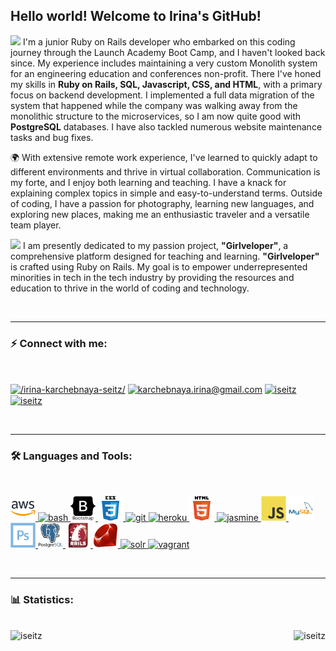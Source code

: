 
<div class="Box mt-4">

##  Hello world! Welcome to Irina's GitHub!

<p><img src="https://media.giphy.com/media/WUlplcMpOCEmTGBtBW/giphy.gif" width="40"> 
I'm a junior Ruby on Rails developer who embarked on this coding journey through the Launch Academy Boot Camp, and I haven't looked back since. My experience includes maintaining a very custom Monolith system for an engineering education and conferences non-profit. There I've honed my skills in <b>Ruby on Rails, SQL, Javascript, CSS, and HTML</b>, with a primary focus on backend development. I implemented a full data migration of the system that happened while the company was walking away from the monolithic structure to the microservices, so I am now quite good with <b>PostgreSQL</b> databases. I have also tackled numerous website maintenance tasks and bug fixes.</p>

<p>
🌍
With extensive remote work experience, I've learned to quickly adapt to different environments and thrive in virtual collaboration. Communication is my forte, and I enjoy both learning and teaching. I have a knack for explaining complex topics in simple and easy-to-understand terms. Outside of coding, I have a passion for photography, learning new languages, and exploring new places, making me an enthusiastic traveler and a versatile team player.</p>

<p>
<img src="https://media.giphy.com/media/LnQjpWaON8nhr21vNW/giphy.gif" width="40">
I am presently dedicated to my passion project, <b>"Girlveloper"</b>, a comprehensive platform designed for teaching and learning. <b>"Girlveloper"</b> is crafted using Ruby on Rails. My goal is to empower underrepresented minorities in tech in the tech industry by providing the resources and education to thrive in the world of coding and technology.</p>

 <br/>
<hr></hr>

<h3 align="left"> ⚡ Connect with me:</h3>
<br/>
<p align="left">
<a href="https://linkedin.com/in//irina-karchebnaya-seitz/" target="blank"><img align="center" src="https://img.shields.io/badge/-irinaseitz-blue?style=flat-square&logo=Linkedin&logoColor=white&style=for-the-badge" alt="/irina-karchebnaya-seitz/" height="30"  /></a>
<a href="mailto:karchebnaya.irina@gmail.com" target="blank"><img align="center" src="https://img.shields.io/badge/-karchebnaya.irina-red?style=flat&logo=Gmail&logoColor=white" alt="karchebnaya.irina@gmail.com" height="30" /></a>
<a href="https://stackoverflow.com/users/9481404" target="blank"><img align="center" src="https://img.shields.io/badge/-irinaseitz-orange?style=flat-square&logo=stack-overflow&logoColor=white&style=for-the-badge" alt="iseitz" height="30"/></a>
<a href="https://www.leetcode.com/iseitz" target="blank"><img align="center" src="https://img.shields.io/badge/LeetCode-000000?style=flat-square&logo=LeetCode&logoColor=#d16c06&style=for-the-badge" alt="iseitz" height="30"/></a>
</p>
<br/>
<hr></hr>

<h3 align="left">🛠 Languages and Tools:</h3>
<br/>
<p align="left"> <a href="https://aws.amazon.com" target="_blank" rel="noreferrer"> <img src="https://raw.githubusercontent.com/devicons/devicon/master/icons/amazonwebservices/amazonwebservices-original-wordmark.svg" alt="aws" width="40" height="40"/> </a> <a href="https://www.gnu.org/software/bash/" target="_blank" rel="noreferrer"> <img src="https://www.vectorlogo.zone/logos/gnu_bash/gnu_bash-icon.svg" alt="bash" width="40" height="40"/> </a> <a href="https://getbootstrap.com" target="_blank" rel="noreferrer"> <img src="https://raw.githubusercontent.com/devicons/devicon/master/icons/bootstrap/bootstrap-plain-wordmark.svg" alt="bootstrap" width="40" height="40"/> </a> <a href="https://www.w3schools.com/css/" target="_blank" rel="noreferrer"> <img src="https://raw.githubusercontent.com/devicons/devicon/master/icons/css3/css3-original-wordmark.svg" alt="css3" width="40" height="40"/> </a> <a href="https://git-scm.com/" target="_blank" rel="noreferrer"> <img src="https://www.vectorlogo.zone/logos/git-scm/git-scm-icon.svg" alt="git" width="40" height="40"/> </a> <a href="https://heroku.com" target="_blank" rel="noreferrer"> <img src="https://www.vectorlogo.zone/logos/heroku/heroku-icon.svg" alt="heroku" width="40" height="40"/> </a> <a href="https://www.w3.org/html/" target="_blank" rel="noreferrer"> <img src="https://raw.githubusercontent.com/devicons/devicon/master/icons/html5/html5-original-wordmark.svg" alt="html5" width="40" height="40"/> </a> <a href="https://jasmine.github.io/" target="_blank" rel="noreferrer"> <img src="https://www.vectorlogo.zone/logos/jasmine/jasmine-icon.svg" alt="jasmine" width="40" height="40"/> </a> <a href="https://developer.mozilla.org/en-US/docs/Web/JavaScript" target="_blank" rel="noreferrer"> <img src="https://raw.githubusercontent.com/devicons/devicon/master/icons/javascript/javascript-original.svg" alt="javascript" width="40" height="40"/> </a> <a href="https://www.mysql.com/" target="_blank" rel="noreferrer"> <img src="https://raw.githubusercontent.com/devicons/devicon/master/icons/mysql/mysql-original-wordmark.svg" alt="mysql" width="40" height="40"/> </a> <a href="https://www.photoshop.com/en" target="_blank" rel="noreferrer"> <img src="https://raw.githubusercontent.com/devicons/devicon/master/icons/photoshop/photoshop-line.svg" alt="photoshop" width="40" height="40"/> </a> <a href="https://www.postgresql.org" target="_blank" rel="noreferrer"> <img src="https://raw.githubusercontent.com/devicons/devicon/master/icons/postgresql/postgresql-original-wordmark.svg" alt="postgresql" width="40" height="40"/> </a> <a href="https://rubyonrails.org" target="_blank" rel="noreferrer"> <img src="https://raw.githubusercontent.com/devicons/devicon/master/icons/rails/rails-original-wordmark.svg" alt="rails" width="40" height="40"/> </a> <a href="https://www.ruby-lang.org/en/" target="_blank" rel="noreferrer"> <img src="https://raw.githubusercontent.com/devicons/devicon/master/icons/ruby/ruby-original.svg" alt="ruby" width="40" height="40"/> </a> <a href="https://lucene.apache.org/solr/" target="_blank" rel="noreferrer"> <img src="https://www.vectorlogo.zone/logos/apache_solr/apache_solr-icon.svg" alt="solr" width="40" height="40"/> </a> <a href="https://www.vagrantup.com/" target="_blank" rel="noreferrer"> <img src="https://www.vectorlogo.zone/logos/vagrantup/vagrantup-icon.svg" alt="vagrant" width="40" height="40"/> </a> </p>
<br/>
<hr></hr>
<h3 align="left">📊 Statistics:</h3>
<br/>
<box>
 
   <img align="left" src="https://github-readme-stats.vercel.app/api/top-langs?username=iseitz&show_icons=true&locale=en&layout=compact" alt="iseitz" />
  
   <img align="right" src="https://github-readme-stats.vercel.app/api?username=iseitz&show_icons=true&locale=en&hide=stars" alt="iseitz" />
  
</box>


